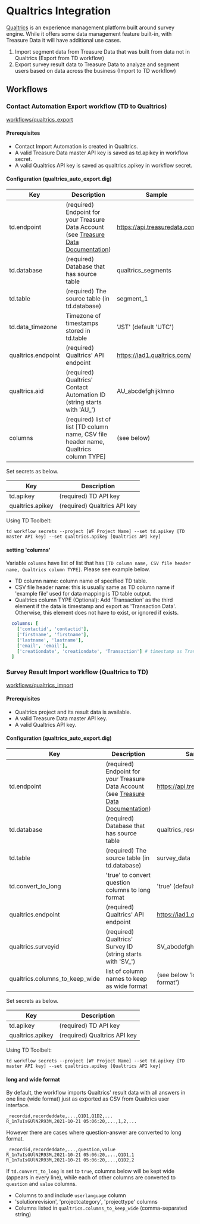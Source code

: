 # Qualtrics Integration

[Qualtrics](https://www.qualtrics.com/) is an experience management platform built around survey engine.  While it offers some data management feature built-in, with Treasure Data it will have additional use cases.

1. Import segment data from Treasure Data that was built from data not in Qualtrics (Export from TD workflow)
2. Export survey result data to Treasure Data to analyze and segment users based on data across the business (Import to TD workflow)

## Workflows

### Contact Automation Export workflow (TD to Qualtrics)

[workflows/qualtrics_export](./workflows/qualtrics_export)

#### Prerequisites

- Contact Import Automation is created in Qualtrics.
- A valid Treasure Data master API key is saved as td.apikey in workflow secret.
- A valid Qualtrics API key is saved as qualtrics.apikey in workflow secret.

#### Configuration (qualtrics_auto_export.dig)

|Key|Description|Sample|
|--|--|--|
|td.endpoint|(required) Endpoint for your Treasure Data Account (see [Treasure Data Documentation](https://docs.treasuredata.com/display/public/PD/Sites+and+Endpoints#SitesandEndpoints-Endpoints))|https://api.treasuredata.com|
|td.database|(required) Database that has source table|qualtrics_segments|
|td.table|(required) The source table (in td.database)|segment_1|
|td.data_timezone|Timezone of timestamps stored in td.table|'JST' (default 'UTC')|
|qualtrics.endpoint|(required) Qualtrics' API endpoint|https://iad1.qualtrics.com/|
|qualtrics.aid|(required) Qualtrics' Contact Automation ID (string starts with 'AU_')|AU_abcdefghijklmno|
|columns|(required) list of list [TD column name, CSV file header name, Qualtrics column TYPE]|(see below)|

Set secrets as below.

|Key|Description|
|--|--|
|td.apikey|(required) TD API key|
|qualtrics.apikey|(required) Qualtrics API key|

Using TD Toolbelt:

```
td workflow secrets --project [WF Project Name] --set td.apikey [TD master API key] --set qualtrics.apikey [Qualtrics API key]
```

#### setting 'columns'

Variable `columns` have list of list that has `[TD column name, CSV file header name, Qualtrics column TYPE]`.  Please see example below.

- TD column name: column name of specified TD table.
- CSV file header name: this is usually same as TD column name if 'example file' used for data mapping is TD table output.
- Qualtrics column TYPE (Optional): Add 'Transaction' as the third element if the data is timestamp and export as 'Transaction Data'.  Otherwise, this element does not have to exist, or ignored if exists.

```yaml
  columns: [
    ['contactid', 'contactid'],
    ['firstname', 'firstname'],
    ['lastname', 'lastname'],
    ['email', 'email'],
    ['creationdate', 'creationdate', 'Transaction'] # timestamp as Transaction data
  ]
```

### Survey Result Import workflow (Qualtrics to TD)

[workflows/qualtrics_import](./workflows/qualtrics_import)

#### Prerequisites

- Qualtrics project and its result data is available.
- A valid Treasure Data master API key.
- A valid Qualtrics API key.

#### Configuration (qualtrics_auto_export.dig)

|Key|Description|Sample|
|--|--|--|
|td.endpoint|(required) Endpoint for your Treasure Data Account (see [Treasure Data Documentation](https://docs.treasuredata.com/display/public/PD/Sites+and+Endpoints#SitesandEndpoints-Endpoints))|https://api.treasuredata.com|
|td.database|(required) Database that has source table|qualtrics_results|
|td.table|(required) The source table (in td.database)|survey_data|
|td.convert_to_long|'true' to convert question columns to long format|'true' (default 'false')|
|qualtrics.endpoint|(required) Qualtrics' API endpoint|https://iad1.qualtrics.com/|
|qualtrics.surveyid|(required) Qualtrics' Survey ID (string starts with 'SV_')|SV_abcdefghijklmno|
|qualtrics.columns_to_keep_wide|list of column names to keep as wide format|(see below 'long and wide format')|

Set secrets as below.

|Key|Description|
|--|--|
|td.apikey|(required) TD API key|
|qualtrics.apikey|(required) Qualtrics API key|

Using TD Toolbelt:

```
td workflow secrets --project [WF Project Name] --set td.apikey [TD master API key] --set qualtrics.apikey [Qualtrics API key]
```

#### long and wide format

By default, the workflow imports Qualtrics' result data with all answers in one line (wide format) just as exported as CSV from Qualtrics user interface.

```
_recordid,recordeddate,...,Q1D1,Q1D2,...
R_1n7uIsGUlN2R93M,2021-10-21 05:06:20,...,1,2,...
```

However there are cases where question-answer are converted to long format.

```
_recordid,recordeddate,...,question,value
R_1n7uIsGUlN2R93M,2021-10-21 05:06:20,...,Q1D1,1
R_1n7uIsGUlN2R93M,2021-10-21 05:06:20,...,Q1D2,2
```

If `td.convert_to_long` is set to `true`, columns below will be kept wide (appears in every line), while each of other columns are converted to `question` and `value` columns.

- Columns to and include `userlanguage` column
- 'solutionrevision', 'projectcategory', 'projecttype' columns
- Columns listed in `qualtrics.columns_to_keep_wide` (comma-separated string)

